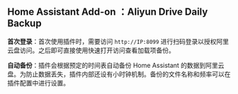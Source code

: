 ## Home Assistant Add-on ：Aliyun Drive Daily Backup

**首次登录**：首次使用插件时，需要访问 `http://IP:8099` 进行扫码登录以授权阿里云盘访问。之后即可直接使用快速打开访问查看加载项备份。

**自动备份**：插件会根据预定的时间表自动备份 Home Assistant 的数据到阿里云盘。为防止数据丢失，插件内部还设有小时钟机制。备份的文件名称和频率可以在插件配置中进行设置。

